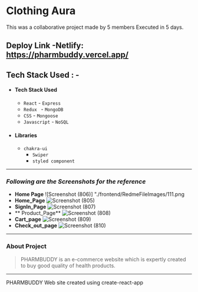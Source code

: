 # Clothing Aura
This was a collaborative project made by 5 members Executed in 5 days.
<br/>

  Deploy Link -Netlify: https://pharmbuddy.vercel.app/
---
## Tech Stack Used : -
- ####  Tech Stack Used
  - `React`              - `Express`
  - `Redux `             - `MongoDB`
  - `CSS`                - `Mongoose`
  - `Javascript`         - `NoSQL`
 
- #### Libraries
  - `chakra-ui`
    - `Swiper`
     - `styled component `
---
### _Following are the Screenshots for the reference_
- **Home Page**
![Screenshot (806)] "./frontend/RedmeFileImages/111.png
- **Home_Page**
![Screenshot (805)](https://user-images.githubusercontent.com/63177572/208613068-025c86c3-0a7f-4274-adcd-cc3609fca53c.png)
- **SignIn_Page**
![Screenshot (807)](https://user-images.githubusercontent.com/63177572/208613490-16b0e595-4e20-4a80-9bd7-0c18ab568b5f.png)
- ** Product_Page**
![Screenshot (808)](https://user-images.githubusercontent.com/63177572/208613728-7425cc54-f444-409b-9790-b479faa5b728.png)
- **Cart_page**
![Screenshot (809)](https://user-images.githubusercontent.com/63177572/208613863-da989527-5ce1-4d39-be94-8ef1a649f4b7.png)
- **Check_out_page**
![Screenshot (810)](https://user-images.githubusercontent.com/63177572/208614029-50750bce-4452-44da-8a5c-f9c28e825c1c.png)
---
### About Project
>  PHARMBUDDY is an e-commerce website which is expertly created to buy good quality of health products. 
---

PHARMBUDDY
Web site created using create-react-app


